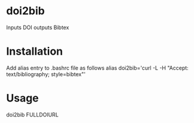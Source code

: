 # doi2bib
Inputs DOI outputs Bibtex

# Installation
Add alias entry to .bashrc file as follows 
alias doi2bib='curl -L -H "Accept: text/bibliography; style=bibtex"'

# Usage
doi2bib FULLDOIURL
